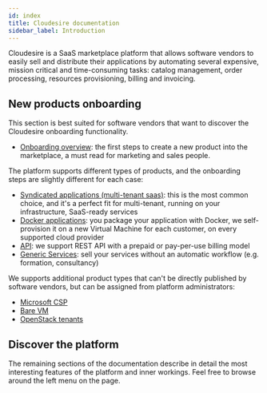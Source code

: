 ```yaml
---
id: index
title: Cloudesire documentation
sidebar_label: Introduction
---
```


Cloudesire is a SaaS marketplace platform that allows software vendors to easily
sell and distribute their applications by automating several expensive, mission
critical and time-consuming tasks: catalog management, order processing,
resources provisioning, billing and invoicing.

## New products onboarding

This section is best suited for software vendors that want to discover the
Cloudesire onboarding functionality.

* [Onboarding overview](onboarding.md): the first steps to create a new product
  into the marketplace, a must read for marketing and sales people.

The platform supports different types of products, and the onboarding steps
are slightly different for each case:

* [Syndicated applications (multi-tenant saas)](syndication.md): this is the
  most common choice, and it's a perfect fit for multi-tenant,
  running on your infrastructure, SaaS-ready services
* [Docker applications](docker.md): you package your application with Docker, we
  self-provision it on a new Virtual Machine for each customer, on every
  supported cloud provider
* [API](api-product.md): we support REST API with a prepaid or pay-per-use
  billing model
* [Generic Services](service.md): sell your services without an automatic
  workflow (e.g. formation, consultancy)

We supports additional product types that can't be directly published by
software vendors, but can be assigned from platform administrators:

* [Microsoft CSP](csp-product.md)
* [Bare VM](vm.md)
* [OpenStack tenants](openstack.md)

## Discover the platform

The remaining sections of the documentation describe in detail the most
interesting features of the platform and inner workings. Feel free to browse
around the left menu on the page.
